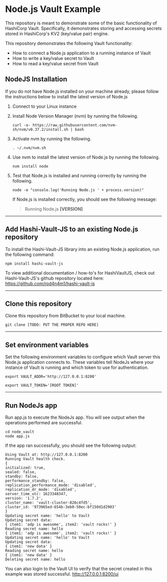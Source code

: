 # Node.js Vault Example

This repository is meant to demonstrate some of the basic functionality of HashiCorp Vault. Specifically, it demonstrates storing and accessing secrets stored in HashiCorp's KV2 (key/value pair) engine. 

This repository demonstrates the following Vault functionality:

- How to connect a Node.js application to a running instance of Vault
- How to write a key/value secret to Vault
- How to read a key/value secret from Vault

## NodeJS Installation

If you do not have Node.js installed on your machine already, please follow the instructions below to install the latest version of Node.js

1) Connect to your Linux instance 

2) Install Node Version Manager (nvm) by running the following.

    ```
    curl -o- https://raw.githubusercontent.com/nvm-sh/nvm/v0.37.2/install.sh | bash
    ```

3) Activate nvm by running the following.

    ```
    . ~/.nvm/nvm.sh
    ```

4) Use nvm to install the latest version of Node.js by running the following. 
   
    ```
    nvm install node
    ```

5) Test that Node.js is installed and running correctly by running the following.

    ```
    node -e "console.log('Running Node.js ' + process.version)"
    ```

    If Node.js is installed correctly, you should see the following message:

    > Running Node.js **[VERSION]**

---

## Add Hashi-Vault-JS to an existing Node.js repository

To install the Hashi-Vault-JS library into an existing Node.js application, run the following command:

```
npm install hashi-vault-js
```

To view additional documentation / how-to's for HashiVaultJS, check out Hashi-Vault-JS's github repository located here: https://github.com/rod4n4m1/hashi-vault-js

---

## Clone this repository

Clone this repository from BitBucket to your local machine.

```
git clone [TODO: PUT THE PROPER REPO HERE]
```

---

## Set environment variables

Set the following environment variables to configure which Vault server this Node.js application connects to. These variables tell NodeJs where your instance of Vault is running and which token to use for authentication.

```
export VAULT_ADDR='http://127.0.0.1:8200'
```
```
export VAULT_TOKEN='[ROOT TOKEN]'
```

---

## Run NodeJs app

Run app.js to execute the NodeJs app. You will see output when the operations performed are successful.

```
cd node_vault
node app.js
```

If the app ran successfully, you should see the following output:

    Using Vault at: http://127.0.0.1:8200
    Running Vault health check.
    {
    initialized: true,
    sealed: false,
    standby: false,
    performance_standby: false,
    replication_performance_mode: 'disabled',
    replication_dr_mode: 'disabled',
    server_time_utc: 1623348347,
    version: '1.7.2',
    cluster_name: 'vault-cluster-826c4fd5',
    cluster_id: '973965ed-654b-3eb0-50ec-bf150d1d2903'
    }
    Updating secret name: 'hello' to Vault
    Updating secret data:
    { item1: 'adp is awesome', item2: 'vault rocks!' }
    Reading secret name: hello
    { item1: 'adp is awesome', item2: 'vault rocks!' }
    Updating secret name: 'hello' to Vault
    Updating secret data:
    { item1: 'new data' }
    Reading secret name: hello
    { item1: 'new data' }
    Deleting secret name: hello

You can also login to the Vault UI to verify that the secret created in this example was stored successful. http://127.0.0.1:8200/ui